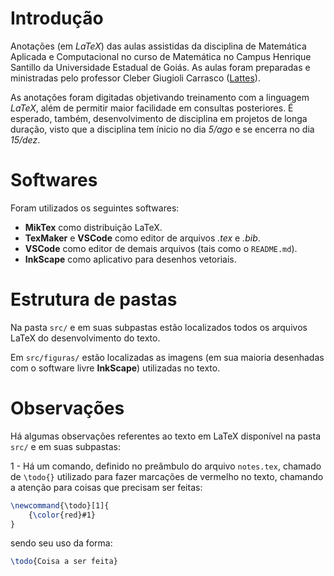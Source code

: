 # Introdução
Anotações (em *LaTeX*) das aulas assistidas da disciplina de Matemática Aplicada e Computacional no curso de Matemática no Campus Henrique Santillo da Universidade Estadual de Goiás. As aulas foram preparadas e ministradas pelo professor Cleber Giugioli Carrasco ([Lattes](http://lattes.cnpq.br/6145691734285647)).

As anotações foram digitadas objetivando treinamento com a linguagem *LaTeX*, além de permitir maior facilidade em consultas posteriores. É esperado, também, desenvolvimento de disciplina em projetos de longa duração, visto que a disciplina tem ínicio no dia *5/ago* e se encerra no dia *15/dez*.

# Softwares
Foram utilizados os seguintes softwares:

- **MikTex** como distribuição LaTeX.
- **TexMaker** e **VSCode** como editor de arquivos *.tex* e *.bib*.
- **VSCode** como editor de demais arquivos (tais como o `README.md`).
- **InkScape** como aplicativo para desenhos vetoriais.

# Estrutura de pastas
Na pasta `src/` e em suas subpastas estão localizados todos os arquivos LaTeX do desenvolvimento do texto.

Em `src/figuras/` estão localizadas as imagens (em sua maioria desenhadas com o software livre **InkScape**) utilizadas no texto.

# Observações
Há algumas observações referentes ao texto em LaTeX disponível na pasta `src/` e em suas subpastas:

1 - Há um comando, definido no preâmbulo do arquivo `notes.tex`, chamado de `\todo{}` utilizado para fazer marcações de vermelho no texto, chamando a atenção para coisas que precisam ser feitas:
```latex
\newcommand{\todo}[1]{
	{\color{red}#1}
}
```
sendo seu uso da forma:
```latex
\todo{Coisa a ser feita}
```